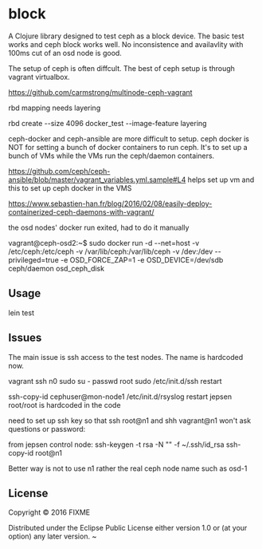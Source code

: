 # block

A Clojure library designed to test ceph as a block device. The basic test works
and ceph block works well.
No inconsistence and availavlity with 100ms cut of an osd node is good.

The setup of ceph is often diffcult. The best of ceph setup is through vagrant
virtualbox.

https://github.com/carmstrong/multinode-ceph-vagrant

rbd mapping needs layering

rbd create --size 4096 docker_test --image-feature layering

ceph-docker and ceph-ansible are more difficult to setup. ceph docker is NOT for
setting a bunch of docker containers to run ceph. It's to set up a bunch of VMs
while the VMs run the ceph/daemon containers.

https://github.com/ceph/ceph-ansible/blob/master/vagrant_variables.yml.sample#L4
helps set up vm and this to set up ceph docker in the VMS

https://www.sebastien-han.fr/blog/2016/02/08/easily-deploy-containerized-ceph-daemons-with-vagrant/

the osd nodes' docker run exited, had to do it manually

vagrant@ceph-osd2:~$ sudo docker run -d --net=host -v /etc/ceph:/etc/ceph -v
/var/lib/ceph:/var/lib/ceph -v /dev:/dev --privileged=true -e OSD_FORCE_ZAP=1 -e
OSD_DEVICE=/dev/sdb ceph/daemon osd_ceph_disk



## Usage

lein test

## Issues

The main issue is ssh access to the test nodes. The name is hardcoded now.

vagrant ssh n0
sudo su -
passwd root
sudo /etc/init.d/ssh restart

ssh-copy-id cephuser@mon-node1
/etc/init.d/rsyslog restart
jepsen root/root is hardcoded in the code


need to set up ssh key so that ssh root@n1 and shh vagrant@n1 won't ask
questions or password:

from jepsen control node:
ssh-keygen -t rsa -N "" -f ~/.ssh/id_rsa
ssh-copy-id root@n1

Better way is not to use n1 rather the real ceph node name such as osd-1


## License

Copyright © 2016 FIXME

Distributed under the Eclipse Public License either version 1.0 or (at
    your option) any later version.
~                                                                                         
